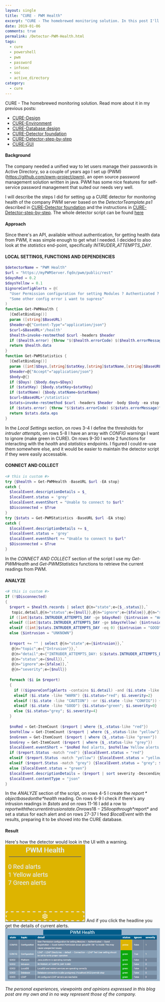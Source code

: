 ```yaml
---
layout: single
title: "CURE - PWM Health"
excerpt: "CURE - The homebrewed monitoring solution. In this post I'll describe the steps for setting up a detector monitoring PWM health."
date: 2019-01-06
comments: true
permalink: /Detector-PWM-Health.html
tags:
  - cure
  - powershell
  - pwm
  - password
  - infosec
  - soc
  - active_directory
category:
  - cure
---
```

CURE - The homebrewed monitoring solution. Read more about it in my previous posts:
- [CURE-Design](/CURE-Design.html)
- [CURE-Environment](/CURE-Environment.html)
- [CURE-Database design](/CURE-Database-design.html)
- [CURE-Detector foundation](/CURE-Detector-foundation.html)
- [CURE-Detector-step-by-step](/CURE-Detector-step-by-step.html)
- [CURE-GUI](/CURE-GUI.html)

#### Background
The company needed a unified way to let users manage their passwords in Active Directory, so a couple of years ago I set up (PWM)(https://github.com/pwm-project/pwm), an open source password management solution written in java. PWM has some nice features for self-service password management that suited our needs very well.

I will describe the steps I did for setting up a CURE detector for monitoring health of the company PWM server based on the *DetectorTeamplate.ps1* described in [CURE-Detector foundation](/CURE-Detector-foundation.html) and the instructions in [CURE-Detector-step-by-step](/CURE-Detector-step-by-step.html).
The whole detector script can be found [here](https://github.com/bofh-m3/CURE/blob/master/Detectors/RedmineIssues.ps1)

#### Approach
Since there's an API, available without authentication, for getting health data from PWM, it was simple enough to get what I needed. I decided to also look at the *statistics* end-point, specifically *INTRUDER_ATTEMPTS_DAY*.

#### LOCAL SETTINGS, FUNCTIONS AND DEPENDENCIES
```powershell
$detectorName = "PWM Health"
$url = "https://myPWMServer.fqdn/pwm/public/rest"
$daysRed = 0.2
$daysYellow = 0.1
$ignoreConfigAlerts = @(
  "User Permission configuration for setting Modules ? Authenticated ? Guest Registration ? Guest Admin Permission issue: groupDN: DN '' is invalid.  This may cause unexpected issues."
  "Some other config error i want to supress"
)
function Get-PWMHealth {
  [CmdletBinding()]
  param ([string]$BaseURL)
  $header=@{"Content-Type"="application/json"}
  $curl=$BaseURL+'/health'
  $health=invoke-restmethod $curl -headers $header
  if ($health.error) {throw "$($health.errorCode) $($health.errorMessage)"}
  return $health.data
}
function Get-PWMStatistics {
  [CmdletBinding()]
  param ([int]$Days,[string]$statKey,[string]$statName,[string]$BaseURL)
  $header=@{"Accept"="application/json"}
  $body=@{}
  if ($Days) {$body.days=$Days}
  if ($statKey) {$body.statKey=$statKey}
  if ($statName) {$body.statName=$statName}
  $curl=$BaseURL+'/statistics'
  $stats=invoke-restmethod $curl -headers $header -body $body -ea stop
  if ($stats.error) {throw "$($stats.errorCode) $($stats.errorMessage)"}
  return $stats.data.eps
}
```
In the *Local Settings* section, on rows 3-4 I define the thresholds for *intruder attempts*, on rows 5-8 I have an array with *CONFIG* warnings I want to ignore (make green in CURE). On rows 9-30 I wrote 2 functions for interacting with the *health* and  *statistics* endpoints. I figured I could re-use them somewhere else, and it would be easier to maintain the detector script if they were easily accessable. 

#### CONNECT AND COLLECT
```powershell
<# this is custom #>
try {$health = Get-PWMHealth -BaseURL $url -EA stop}
catch {
  $localEvent.descriptionDetails = $_
  $localEvent.status = 'grey'
  $localEvent.eventShort = "Unable to connect to $url"
  $Disconnected = $True
}
try {$stats = Get-PWMStatistics -BaseURL $url -EA stop}
catch {
  $localEvent.descriptionDetails += $_
  $localEvent.status = 'grey'
  $localEvent.eventShort += "Unable to connect to $url"
  $Disconnected = $True
}
```
In the *CONNECT AND COLLECT* section of the script I use my *Get-PWMHealth* and *Get-PWMStatistics* functions to retrieve the current readings from PWM.

#### ANALYZE
```powershell
<# this is custom #>
If (!$Disconnected)
{
  $report = $health.records | select @{n="state";e={$_.status}},`
   topic,detail,@{n="status";e={$null}},@{n="ignore";e={$false}},@{n="severity";e={$null}}
  if ([int]$stats.INTRUDER_ATTEMPTS_DAY -ge $daysRed) {$intrusion = "WARN"}
  elseif ([int]$stats.INTRUDER_ATTEMPTS_DAY -ge $daysYellow) {$intrusion = "CAUTION"}
  elseif ([int]$stats.INTRUDER_ATTEMPTS_DAY -eq 0) {$intrusion = "GOOD"}
  else {$intrusion = "UNKNOWN"}

  $report += "" | select @{n="state";e={$intrusion}},`
   @{n="topic";e={"Intrusion"}},`
   @{n="detail";e={"INTRUDER_ATTEMPTS_DAY: $($stats.INTRUDER_ATTEMPTS_DAY)"}},`
   @{n="status";e={$null}},`
   @{n="ignore";e={$false}},`
   @{n="severity";e={$null}}

  foreach ($i in $report)
  {
    if (($ignoreConfigAlerts -contains $i.detail) -and ($i.state -like "CONFIG")) {$i.status="green";$i.ignore=$true; $i.severity=1}
    elseif ($i.state -like "WARN") {$i.status="red"; $i.severity=2}
    elseif (($i.state -like "CAUTION") -or ($i.state -like "CONFIG")) {$i.status="yellow"; $i.severity=1}
    elseif ($i.state -like "GOOD") {$i.status="green"; $i.severity=0}
    else {$i.status="grey"; $i.severity=4}   
  }

  $noRed = Get-ItemCount ($report | where {$_.status-like "red"})
  $noYellow = Get-ItemCount ($report | where {$_.status-like "yellow"})
  $noGreen = Get-ItemCount ($report | where {$_.status-like "green"})
  $noGrey = Get-ItemCount ($report | where {$_.status-like "grey"})
  $localEvent.eventShort = "$noRed Red alarts, $noYellow Yellow alerts, $noGreen Green alerts"
  if ($report.Status -match "red") {$localEvent.status = "red"}
  elseif ($report.Status -match "yellow") {$localEvent.status = "yellow"}
  elseif ($report.Status -match "grey") {$localEvent.status = "grey"; $localEvent.eventShort += ", $noGrey Grey alarts"}
  else {$localEvent.status = "green"}
  $localEvent.descriptionDetails = ($report | sort severity -Descending | ConvertTo-Json)
  $localEvent.contentType = "json"
}
```
In the *ANALYZE* section of the script, on rows 4-5 I create the *$report* object based on the *$health* reading. On rows 6-9 I check if there's any intrusion readings in *$stats* and on rows 11-16 I add a row to $report with the current intrusion state.
On rows 18-25 I loop through *$report* and set a status for each alert and on rows 27-37 I feed *$localEvent* with the results, preparing it to be shoved into the CURE database.

#### Result
Here's how the detector would look in the UI with a warning.
![Detector PWM health overview](/assets/images/detector-pwm-health-overview.png)
And if you click the headline you get the details of current alerts.
![Detector PWM health details](/assets/images/detector-pwm-health-details.png)


*The personal experiences, viewpoints and opinions expressed in this blog post are my own and in no way represent those of the company.*



